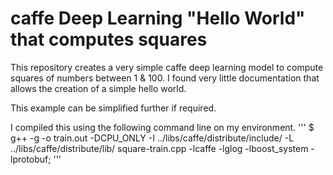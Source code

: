 # caffe Deep Learning "Hello World" that computes squares 

This repository creates a very simple caffe deep learning model to compute squares of numbers between 1 & 100. 
I found very little documentation that allows the creation of a simple hello world.

This example can be simplified further if required.

I compiled this using the following command line on my environment. 
'''
$ g++ -g -o train.out -DCPU_ONLY -I ../libs/caffe/distribute/include/ -L ../libs/caffe/distribute/lib/ square-train.cpp -lcaffe -lglog -lboost_system -lprotobuf;
'''
